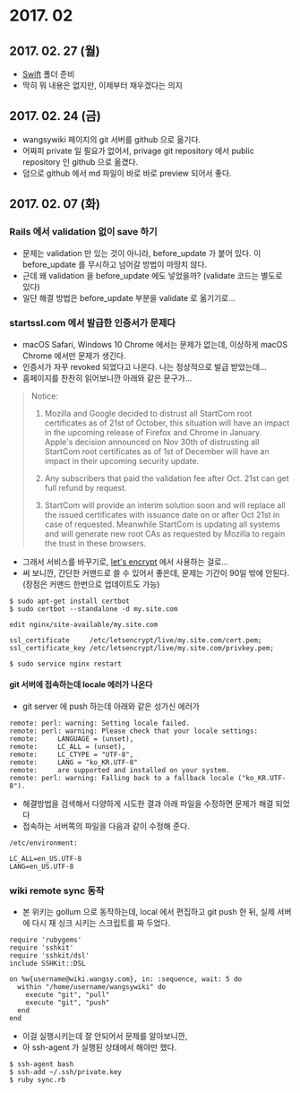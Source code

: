 # 2017. 02

## 2017. 02. 27 (월)

* [Swift](/swift/) 폴더 준비
* 딱히 뭐 내용은 없지만, 이제부터 채우겠다는 의지

## 2017. 02. 24 (금)

* wangsywiki 페이지의 git 서버를 github 으로 옮기다.
* 어짜피 private 일 필요가 없어서, privage git repository 에서 public repository 인 github 으로 옮겼다.
* 덤으로 github 에서 md 파일이 바로 바로 preview 되어서 좋다.

## 2017. 02. 07 (화)

### Rails 에서 validation 없이 save 하기

* 문제는 validation 만 있는 것이 아니라, before_update 가 붙어 있다. 이 before_update 를 무시하고 넘어갈 방법이 마땅치 않다.
* 근데 왜 validation 을 before_update 에도 넣었을까? (validate 코드는 별도로 있다)
* 일단 해결 방법은 before_update 부분을 validate 로 옮기기로...

### startssl.com 에서 발급한 인증서가 문제다

* macOS Safari, Windows 10 Chrome 에서는 문제가 없는데, 이상하게 macOS Chrome 에서만 문제가 생긴다.
* 인증서가 자꾸 revoked 되었다고 나온다. 나는 정상적으로 발급 받았는데...
* 홈페이지를 찬찬히 읽어보니깐 아래와 같은 문구가...

> Notice:
>
> 1. Mozilla and Google decided to distrust all StartCom root certificates as of 21st of October, this situation will have an impact in the upcoming release of Firefox and Chrome in January. Apple's decision announced on Nov 30th of distrusting all StartCom root certificates as of 1st of December will have an impact in their upcoming security update.
>
> 2. Any subscribers that paid the validation fee after Oct. 21st can get full refund by request.
>
> 3. StartCom will provide an interim solution soon and will replace all the issued certificates with issuance date on or after Oct 21st in case of requested. Meanwhile StartCom is updating all systems and will generate new root CAs as requested by Mozilla to regain the trust in these browsers.

* 그래서 서비스를 바꾸기로, [let's encrypt](https://letsencrypt.org) 에서 사용하는 걸로...
* 써 보니깐, 간단한 커맨드로 쓸 수 있어서 좋은데, 문제는 기간이 90일 밖에 안된다. (장점은 커맨드 한번으로 업데이트도 가능)

```
$ sudo apt-get install certbot
$ sudo certbot --standalone -d my.site.com

edit nginx/site-available/my.site.com

ssl_certificate     /etc/letsencrypt/live/my.site.com/cert.pem;
ssl_certificate_key /etc/letsencrypt/live/my.site.com/privkey.pem;

$ sudo service nginx restart
```

#### git 서버에 접속하는데 locale 에러가 나온다

* git server 에 push 하는데 아래와 같은 성가신 에러가

```
remote: perl: warning: Setting locale failed.
remote: perl: warning: Please check that your locale settings:
remote: 	LANGUAGE = (unset),
remote: 	LC_ALL = (unset),
remote: 	LC_CTYPE = "UTF-8",
remote: 	LANG = "ko_KR.UTF-8"
remote:     are supported and installed on your system.
remote: perl: warning: Falling back to a fallback locale ("ko_KR.UTF-8").
```

* 해결방법을 검색해서 다양하게 시도한 결과 아래 파일을 수정하면 문제가 해결 되었다
* 접속하는 서버쪽의 파일을 다음과 같이 수정해 준다.

```
/etc/environment:

LC_ALL=en_US.UTF-8
LANG=en_US.UTF-8
```

### wiki remote sync 동작

* 본 위키는 gollum 으로 동작하는데, local 에서 편집하고 git push 한 뒤, 실제 서버에 다시 재 싱크 시키는 스크립트를 짜 두었다.

```
require 'rubygems'
require 'sshkit'
require 'sshkit/dsl'
include SSHKit::DSL

on %w{username@wiki.wangsy.com}, in: :sequence, wait: 5 do
  within "/home/username/wangsywiki" do
    execute "git", "pull"
    execute "git", "push"
  end
end
```

* 이걸 실행시키는데 잘 안되어서 문제를 알아보니깐,
* 아 ssh-agent 가 실행된 상태에서 해야만 했다.

```
$ ssh-agent bash
$ ssh-add ~/.ssh/private.key
$ ruby sync.rb
```
